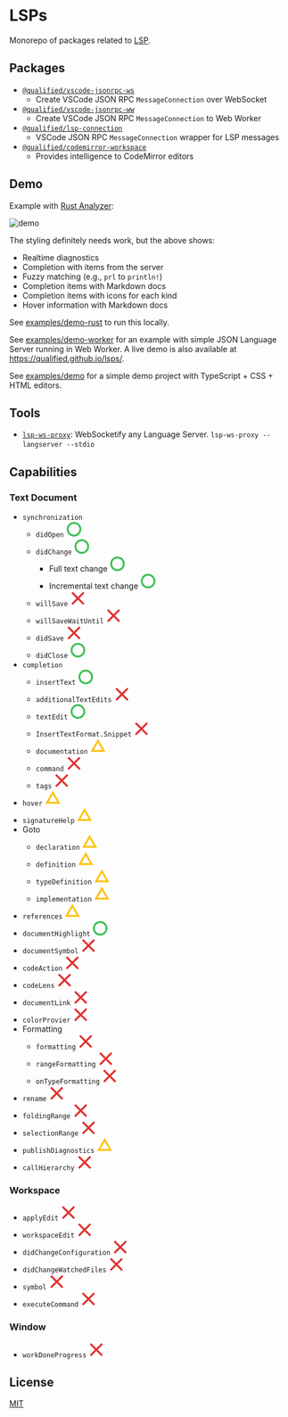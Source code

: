 # LSPs

Monorepo of packages related to [LSP][lsp].

## Packages

- [`@qualified/vscode-jsonrpc-ws`]
  - Create VSCode JSON RPC `MessageConnection` over WebSocket
- [`@qualified/vscode-jsonrpc-ww`]
  - Create VSCode JSON RPC `MessageConnection` to Web Worker
- [`@qualified/lsp-connection`]
  - VSCode JSON RPC `MessageConnection` wrapper for LSP messages
- [`@qualified/codemirror-workspace`]
  - Provides intelligence to CodeMirror editors

## Demo

Example with [Rust Analyzer](https://github.com/rust-analyzer/rust-analyzer):

![demo](./docs/img/demo-rust-analyzer.gif)

The styling definitely needs work, but the above shows:

- Realtime diagnostics
- Completion with items from the server
- Fuzzy matching (e.g., `prl` to `println!`)
- Completion items with Markdown docs
- Completion items with icons for each kind
- Hover information with Markdown docs

See [examples/demo-rust](./examples/demo-rust) to run this locally.

See [examples/demo-worker](./examples/demo-worker) for an example with simple JSON Language Server running in Web Worker.
A live demo is also available at https://qualified.github.io/lsps/.

See [examples/demo](./examples/demo) for a simple demo project with TypeScript + CSS + HTML editors.

## Tools

- [`lsp-ws-proxy`]: WebSocketify any Language Server. `lsp-ws-proxy -- langserver --stdio`

## Capabilities

### Text Document

- `synchronization`
  - `didOpen` ![ok]
  - `didChange` ![ok]
    - Full text change ![ok]
    - Incremental text change ![ok]
  - `willSave` ![no]
  - `willSaveWaitUntil` ![no]
  - `didSave` ![no]
  - `didClose` ![ok]
- `completion`
  - `insertText` ![ok]
  - `additionalTextEdits` ![no]
  - `textEdit` ![ok]
  - `InsertTextFormat.Snippet` ![no]
  - `documentation` ![meh]
  - `command` ![no]
  - `tags` ![no]
- `hover` ![meh]
- `signatureHelp` ![meh]
- Goto
  - `declaration` ![meh]
  - `definition` ![meh]
  - `typeDefinition` ![meh]
  - `implementation` ![meh]
- `references` ![meh]
- `documentHighlight` ![ok]
- `documentSymbol` ![no]
- `codeAction` ![no]
- `codeLens` ![no]
- `documentLink` ![no]
- `colorProvier` ![no]
- Formatting
  - `formatting` ![no]
  - `rangeFormatting` ![no]
  - `onTypeFormatting` ![no]
- `rename` ![no]
- `foldingRange` ![no]
- `selectionRange` ![no]
- `publishDiagnostics` ![meh]
- `callHierarchy` ![no]

### Workspace

- `applyEdit` ![no]
- `workspaceEdit` ![no]
- `didChangeConfiguration` ![no]
- `didChangeWatchedFiles` ![no]
- `symbol` ![no]
- `executeCommand` ![no]

### Window

- `workDoneProgress` ![no]

## License

[MIT](./LICENSE.md)

[lsp]: https://microsoft.github.io/language-server-protocol/
[`lsp-ws-proxy`]: https://github.com/qualified/lsp-ws-proxy
[`@qualified/vscode-jsonrpc-ws`]: ./packages/vscode-jsonrpc-ws
[`@qualified/vscode-jsonrpc-ww`]: ./packages/vscode-jsonrpc-ww
[`@qualified/lsp-connection`]: ./packages/lsp-connection
[`@qualified/codemirror-workspace`]: ./packages/codemirror-workspace
[ok]: ./docs/img/ok.svg
[meh]: ./docs/img/meh.svg
[no]: ./docs/img/no.svg
